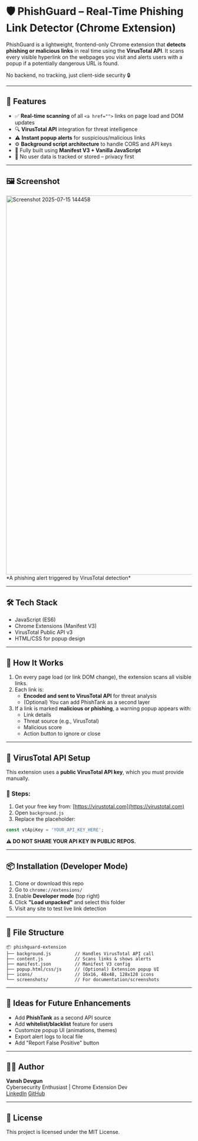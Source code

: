 # 🛡️ PhishGuard – Real-Time Phishing Link Detector (Chrome Extension)

PhishGuard is a lightweight, frontend-only Chrome extension that **detects phishing or malicious links** in real time using the **VirusTotal API**. It scans every visible hyperlink on the webpages you visit and alerts users with a popup if a potentially dangerous URL is found.

No backend, no tracking, just client-side security 🔒

---

## 🚀 Features

- ✅ **Real-time scanning** of all `<a href="">` links on page load and DOM updates
- 🔍 **VirusTotal API** integration for threat intelligence
- ⚠️ **Instant popup alerts** for suspicious/malicious links
- ⚙️ **Background script architecture** to handle CORS and API keys
- 🧠 Fully built using **Manifest V3 + Vanilla JavaScript**
- 🧩 No user data is tracked or stored – privacy first

---

## 🖼️ Screenshot

<img width="1901" height="1025" alt="Screenshot 2025-07-15 144458" src="https://github.com/user-attachments/assets/26c9aae1-d9b1-4d2c-ab14-c930e02eb70e" /> 
*A phishing alert triggered by VirusTotal detection*

---

## 🛠️ Tech Stack

- JavaScript (ES6)
- Chrome Extensions (Manifest V3)
- VirusTotal Public API v3
- HTML/CSS for popup design

---

## 🧪 How It Works

1. On every page load (or link DOM change), the extension scans all visible links.
2. Each link is:
   - **Encoded and sent to VirusTotal API** for threat analysis
   - (Optional) You can add PhishTank as a second layer
3. If a link is marked **malicious or phishing**, a warning popup appears with:
   - Link details
   - Threat source (e.g., VirusTotal)
   - Malicious score
   - Action button to ignore or close

---

## 🔐 VirusTotal API Setup

This extension uses a **public VirusTotal API key**, which you must provide manually.

### 📌 Steps:
1. Get your free key from: [https://virustotal.com](https://virustotal.com)
2. Open `background.js`
3. Replace the placeholder:
```js
const vtApiKey = 'YOUR_API_KEY_HERE';
```

**⚠️ DO NOT SHARE YOUR API KEY IN PUBLIC REPOS.**

---

## 📦 Installation (Developer Mode)

1. Clone or download this repo
2. Go to `chrome://extensions/`
3. Enable **Developer mode** (top right)
4. Click **"Load unpacked"** and select this folder
5. Visit any site to test live link detection

---

## 📁 File Structure

```
📦 phishguard-extension
├── background.js         // Handles VirusTotal API call
├── content.js            // Scans links & shows alerts
├── manifest.json         // Manifest V3 config
├── popup.html/css/js     // (Optional) Extension popup UI
├── icons/                // 16x16, 48x48, 128x128 icons
└── screenshots/          // For documentation/screenshots
```

---

## 🧠 Ideas for Future Enhancements

- Add **PhishTank** as a second API source
- Add **whitelist/blacklist** feature for users
- Customize popup UI (animations, themes)
- Export alert logs to local file
- Add "Report False Positive" button

---

## 👨‍💻 Author

**Vansh Devgun**  
Cybersecurity Enthusiast | Chrome Extension Dev  
[LinkedIn](https://www.linkedin.com/in/devgunvansh/)
[GitHub](https://github.com/vansh-devgun)

---

## 📄 License

This project is licensed under the MIT License.

